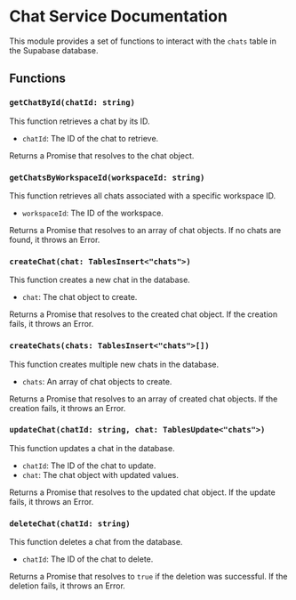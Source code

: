 # Chat Service Documentation

This module provides a set of functions to interact with the `chats` table in the Supabase database.

## Functions

### `getChatById(chatId: string)`

This function retrieves a chat by its ID.

- `chatId`: The ID of the chat to retrieve.

Returns a Promise that resolves to the chat object.

### `getChatsByWorkspaceId(workspaceId: string)`

This function retrieves all chats associated with a specific workspace ID.

- `workspaceId`: The ID of the workspace.

Returns a Promise that resolves to an array of chat objects. If no chats are found, it throws an Error.

### `createChat(chat: TablesInsert<"chats">)`

This function creates a new chat in the database.

- `chat`: The chat object to create.

Returns a Promise that resolves to the created chat object. If the creation fails, it throws an Error.

### `createChats(chats: TablesInsert<"chats">[])`

This function creates multiple new chats in the database.

- `chats`: An array of chat objects to create.

Returns a Promise that resolves to an array of created chat objects. If the creation fails, it throws an Error.

### `updateChat(chatId: string, chat: TablesUpdate<"chats">)`

This function updates a chat in the database.

- `chatId`: The ID of the chat to update.
- `chat`: The chat object with updated values.

Returns a Promise that resolves to the updated chat object. If the update fails, it throws an Error.

### `deleteChat(chatId: string)`

This function deletes a chat from the database.

- `chatId`: The ID of the chat to delete.

Returns a Promise that resolves to `true` if the deletion was successful. If the deletion fails, it throws an Error.